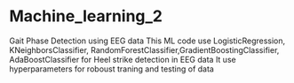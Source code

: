 # Machine_learning_2
Gait Phase Detection using EEG data
This ML code use LogisticRegression, KNeighborsClassifier, RandomForestClassifier,GradientBoostingClassifier, AdaBoostClassifier for Heel strike detection in EEG data 
It use hyperparameters for roboust traning and testing of data 
